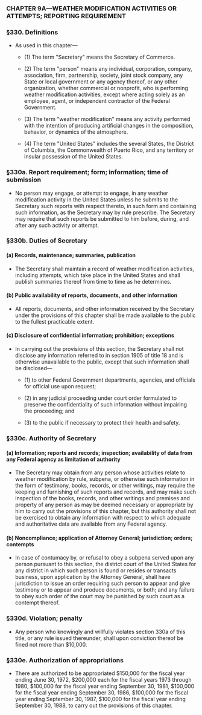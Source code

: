 ### **CHAPTER 9A—WEATHER MODIFICATION ACTIVITIES OR ATTEMPTS; REPORTING REQUIREMENT**

### §330. Definitions
* As used in this chapter—

  * (1) The term "Secretary" means the Secretary of Commerce.

  * (2) The term "person" means any individual, corporation, company, association, firm, partnership, society, joint stock company, any State or local government or any agency thereof, or any other organization, whether commercial or nonprofit, who is performing weather modification activities, except where acting solely as an employee, agent, or independent contractor of the Federal Government.

  * (3) The term "weather modification" means any activity performed with the intention of producing artificial changes in the composition, behavior, or dynamics of the atmosphere.

  * (4) The term "United States" includes the several States, the District of Columbia, the Commonwealth of Puerto Rico, and any territory or insular possession of the United States.

### §330a. Report requirement; form; information; time of submission
* No person may engage, or attempt to engage, in any weather modification activity in the United States unless he submits to the Secretary such reports with respect thereto, in such form and containing such information, as the Secretary may by rule prescribe. The Secretary may require that such reports be submitted to him before, during, and after any such activity or attempt.

### §330b. Duties of Secretary
#### (a) Records, maintenance; summaries, publication
* The Secretary shall maintain a record of weather modification activities, including attempts, which take place in the United States and shall publish summaries thereof from time to time as he determines.

#### (b) Public availability of reports, documents, and other information
* All reports, documents, and other information received by the Secretary under the provisions of this chapter shall be made available to the public to the fullest practicable extent.

#### (c) Disclosure of confidential information; prohibition; exceptions
* In carrying out the provisions of this section, the Secretary shall not disclose any information referred to in section 1905 of title 18 and is otherwise unavailable to the public, except that such information shall be disclosed—

  * (1) to other Federal Government departments, agencies, and officials for official use upon request;

  * (2) in any judicial proceeding under court order formulated to preserve the confidentiality of such information without impairing the proceeding; and

  * (3) to the public if necessary to protect their health and safety.

### §330c. Authority of Secretary
#### (a) Information; reports and records; inspection; availability of data from any Federal agency as limitation of authority
* The Secretary may obtain from any person whose activities relate to weather modification by rule, subpena, or otherwise such information in the form of testimony, books, records, or other writings, may require the keeping and furnishing of such reports and records, and may make such inspection of the books, records, and other writings and premises and property of any person as may be deemed necessary or appropriate by him to carry out the provisions of this chapter, but this authority shall not be exercised to obtain any information with respect to which adequate and authoritative data are available from any Federal agency.

#### (b) Noncompliance; application of Attorney General; jurisdiction; orders; contempts
* In case of contumacy by, or refusal to obey a subpena served upon any person pursuant to this section, the district court of the United States for any district in which such person is found or resides or transacts business, upon application by the Attorney General, shall have jurisdiction to issue an order requiring such person to appear and give testimony or to appear and produce documents, or both; and any failure to obey such order of the court may be punished by such court as a contempt thereof.

### §330d. Violation; penalty
* Any person who knowingly and willfully violates section 330a of this title, or any rule issued thereunder, shall upon conviction thereof be fined not more than $10,000.

### §330e. Authorization of appropriations
* There are authorized to be appropriated $150,000 for the fiscal year ending June 30, 1972, $200,000 each for the fiscal years 1973 through 1980, $100,000 for the fiscal year ending September 30, 1981, $100,000 for the fiscal year ending September 30, 1986, $100,000 for the fiscal year ending September 30, 1987, $100,000 for the fiscal year ending September 30, 1988, to carry out the provisions of this chapter.